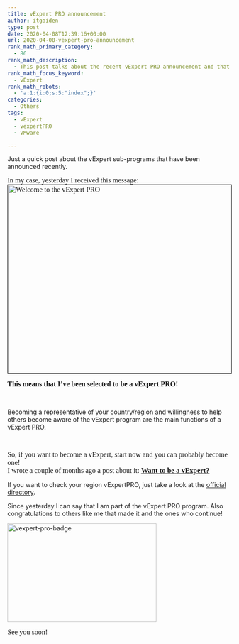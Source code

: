 ```yaml
---
title: vExpert PRO announcement
author: itgaiden
type: post
date: 2020-04-08T12:39:16+00:00
url: 2020-04-08-vexpert-pro-announcement
rank_math_primary_category:
  - 86
rank_math_description:
  - This post talks about the recent vExpert PRO announcement and that the author has been selected for his country.
rank_math_focus_keyword:
  - vExpert
rank_math_robots:
  - 'a:1:{i:0;s:5:"index";}'
categories:
  - Others
tags:
  - vExpert
  - vexpertPRO
  - VMware

---
```

<span >Just a quick post about the vExpert sub-programs that have been announced recently.<br /> </span>

<span style="font-size: 16px;"><span style="font-family: Nunito;">In my case, yesterday I received this message:</span><span style="font-family: Nunito;"><img loading="lazy" class="alignnone wp-image-1588 size-full" style="border-style: solid; border-width: 1px;" src="/wp-content/uploads/2020/04/Welcome-to-the-vExpert-PRO.png" alt="Welcome to the vExpert PRO" width="809" height="425" srcset="/wp-content/uploads/2020/04/Welcome-to-the-vExpert-PRO.png 809w, /wp-content/uploads/2020/04/Welcome-to-the-vExpert-PRO-300x158.png 300w, /wp-content/uploads/2020/04/Welcome-to-the-vExpert-PRO-768x403.png 768w" sizes="(max-width: 809px) 100vw, 809px" /></span></span>

<span style="font-size: 16px;"><strong><span style="font-family: Nunito;">This means that I&#8217;ve been selected to be a vExpert PRO!</span></strong></span>



&nbsp;

<span >Becoming a representative of your country/region and willingness to help others become aware of the vExpert program are the main functions of a vExpert PRO.</span>

&nbsp;

<span style="font-size: 16px;"><span style="font-family: Nunito;">So, if you want to become a vExpert, start now and you can probably become one!<br /> </span><span style="font-family: Nunito;">I wrote a couple of months ago a post about it: <a href="http://www.itgaiden.com/being-a-vexpert/"><span style="text-decoration: underline;"><strong>Want to be a vExpert?</strong></span></a></span></span>

<span >If you want to check your region vExpertPRO, just take a look at the <span style="text-decoration: underline;"><a href="https://vexpert.vmware.com/directory/pro">official directory</a></span>.</span>

<span >Since yesterday I can say that I am part of the vExpert PRO program. Also congratulations to others like me that made it and the ones who continue!<br /> </span>

<span ><img loading="lazy" class="alignnone wp-image-1586" src="/wp-content/uploads/2020/04/vexpert-pro-badge-300x198.jpg" alt="vexpert-pro-badge" width="336" height="222" srcset="/wp-content/uploads/2020/04/vexpert-pro-badge-300x198.jpg 300w, /wp-content/uploads/2020/04/vexpert-pro-badge-768x506.jpg 768w, /wp-content/uploads/2020/04/vexpert-pro-badge.jpg 1022w" sizes="(max-width: 336px) 100vw, 336px" /></span>

<span style="font-size: 16px; font-family: Nunito;">See you soon!</span>